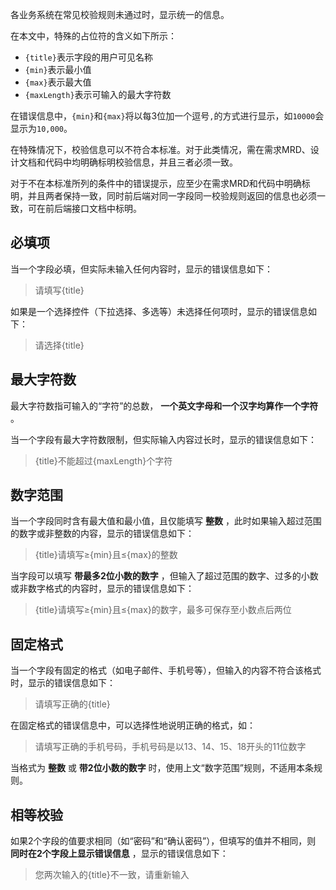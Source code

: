各业务系统在常见校验规则未通过时，显示统一的信息。

在本文中，特殊的占位符的含义如下所示：

- `{title}`表示字段的用户可见名称
- `{min}`表示最小值
- `{max}`表示最大值
- `{maxLength}`表示可输入的最大字符数

在错误信息中，`{min}`和`{max}`将以每3位加一个逗号`,`的方式进行显示，如`10000`会显示为`10,000`。

在特殊情况下，校验信息可以不符合本标准。对于此类情况，需在需求MRD、设计文档和代码中均明确标明校验信息，并且三者必须一致。

对于不在本标准所列的条件中的错误提示，应至少在需求MRD和代码中明确标明，并且两者保持一致，同时前后端对同一字段同一校验规则返回的信息也必须一致，可在前后端接口文档中标明。

## 必填项

当一个字段必填，但实际未输入任何内容时，显示的错误信息如下：

> 请填写{title}

如果是一个选择控件（下拉选择、多选等）未选择任何项时，显示的错误信息如下：

> 请选择{title}

## 最大字符数

最大字符数指可输入的“字符”的总数， **一个英文字母和一个汉字均算作一个字符** 。

当一个字段有最大字符数限制，但实际输入内容过长时，显示的错误信息如下：

> {title}不能超过{maxLength}个字符

## 数字范围

当一个字段同时含有最大值和最小值，且仅能填写 **整数** ，此时如果输入超过范围的数字或非整数的内容，显示的错误信息如下：

> {title}请填写≥{min}且≤{max}的整数

当字段可以填写 **带最多2位小数的数字** ，但输入了超过范围的数字、过多的小数或非数字格式的内容时，显示的错误信息如下：

> {title}请填写≥{min}且≤{max}的数字，最多可保存至小数点后两位

## 固定格式

当一个字段有固定的格式（如电子邮件、手机号等），但输入的内容不符合该格式时，显示的错误信息如下：

> 请填写正确的{title}

在固定格式的错误信息中，可以选择性地说明正确的格式，如：

> 请填写正确的手机号码，手机号码是以13、14、15、18开头的11位数字

当格式为 **整数** 或 **带2位小数的数字** 时，使用上文“数字范围”规则，不适用本条规则。

## 相等校验

如果2个字段的值要求相同（如“密码”和“确认密码”），但填写的值并不相同，则 **同时在2个字段上显示错误信息** ，显示的错误信息如下：

> 您两次输入的{title}不一致，请重新输入